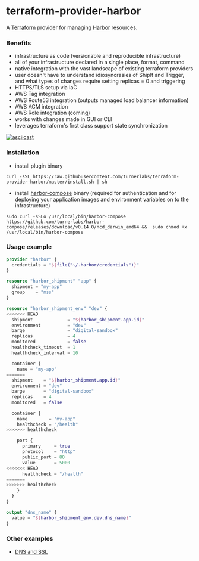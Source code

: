 terraform-provider-harbor
==========================

A [Terraform](https://www.terraform.io/) provider for managing [Harbor](https://github.com/turnerlabs/harbor) resources.

### Benefits

- infrastructure as code (versionable and reproducible infrastructure)
- all of your infrastructure declared in a single place, format, command
- native integration with the vast landscape of existing terraform providers
- user doesn't have to understand idiosyncrasies of ShipIt and Trigger, and what types of changes require setting replicas = 0 and triggering
- HTTPS/TLS setup via IaC
- AWS Tag integration
- AWS Route53 integration (outputs managed load balancer information)
- AWS ACM integration
- AWS Role integration (coming)
- works with changes made in GUI or CLI
- leverages terraform's first class support state synchronization

[![asciicast](https://asciinema.org/a/d0WZRJuwOsLwVUkL9AgePWxNH.png)](https://asciinema.org/a/d0WZRJuwOsLwVUkL9AgePWxNH?autoplay=1&speed=2)

### Installation

- install plugin binary
```
curl -sSL https://raw.githubusercontent.com/turnerlabs/terraform-provider-harbor/master/install.sh | sh
```

- install [harbor-compose](https://github.com/turnerlabs/harbor-compose) binary (required for authentication and for deploying your application images and environment variables on to the infrastructure)
```
sudo curl -sSLo /usr/local/bin/harbor-compose https://github.com/turnerlabs/harbor-compose/releases/download/v0.14.0/ncd_darwin_amd64 &&  sudo chmod +x /usr/local/bin/harbor-compose
```


### Usage example

```terraform
provider "harbor" {
  credentials = "${file("~/.harbor/credentials")}"
}

resource "harbor_shipment" "app" {
  shipment = "my-app"
  group    = "mss"
}

resource "harbor_shipment_env" "dev" {
<<<<<<< HEAD
  shipment             = "${harbor_shipment.app.id}"
  environment          = "dev"
  barge                = "digital-sandbox"
  replicas             = 4
  monitored            = false
  healthcheck_timeout  = 1
  healthcheck_interval = 10

  container {
    name = "my-app"
=======
  shipment    = "${harbor_shipment.app.id}"
  environment = "dev"
  barge       = "digital-sandbox"
  replicas    = 4
  monitored   = false

  container {
    name        = "my-app"
    healthcheck = "/health"
>>>>>>> healthcheck

    port {
      primary     = true
      protocol    = "http"
      public_port = 80
      value       = 5000
<<<<<<< HEAD
      healthcheck = "/health"
=======
>>>>>>> healthcheck
    }
  }
}

output "dns_name" {
  value = "${harbor_shipment_env.dev.dns_name}"
}
```

### Other examples

- [DNS and SSL](examples/dns-ssl)